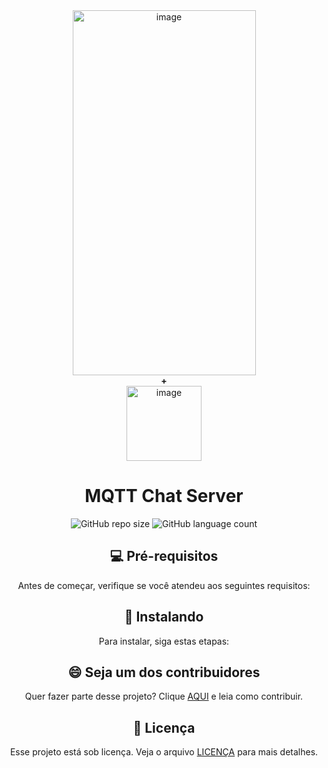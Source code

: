 
<div align="center">
  <img width="293" height="584" alt="image" src="https://github.com/user-attachments/assets/848f59c2-d598-4c2d-9192-816a40847e17" />
  <div><b>+</b></div>
  <img width="120" height="120" alt="image" src="https://github.com/user-attachments/assets/83457577-955e-41c8-8400-aa8e88edf2d5" />

<h1 align="center">MQTT Chat Server</h1>
<div align="center">
  
![GitHub repo size](https://img.shields.io/github/repo-size/iuricode/README-template?style=for-the-badge)
![GitHub language count](https://img.shields.io/github/languages/count/iuricode/README-template?style=for-the-badge)
  
</div>


## 💻 Pré-requisitos

Antes de começar, verifique se você atendeu aos seguintes requisitos:


## 🚀 Instalando 
Para instalar, siga estas etapas:


## 😄 Seja um dos contribuidores

Quer fazer parte desse projeto? Clique [AQUI](CONTRIBUTING.md) e leia como contribuir.

## 📝 Licença

Esse projeto está sob licença. Veja o arquivo [LICENÇA](LICENSE.md) para mais detalhes.
